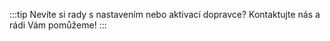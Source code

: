﻿:::tip
Nevíte si rady s nastavením nebo aktivací dopravce? Kontaktujte nás a rádi Vám pomůžeme!
:::